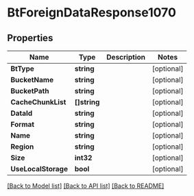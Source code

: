 # BtForeignDataResponse1070

## Properties

Name | Type | Description | Notes
------------ | ------------- | ------------- | -------------
**BtType** | **string** |  | [optional] 
**BucketName** | **string** |  | [optional] 
**BucketPath** | **string** |  | [optional] 
**CacheChunkList** | **[]string** |  | [optional] 
**DataId** | **string** |  | [optional] 
**Format** | **string** |  | [optional] 
**Name** | **string** |  | [optional] 
**Region** | **string** |  | [optional] 
**Size** | **int32** |  | [optional] 
**UseLocalStorage** | **bool** |  | [optional] 

[[Back to Model list]](../README.md#documentation-for-models) [[Back to API list]](../README.md#documentation-for-api-endpoints) [[Back to README]](../README.md)


